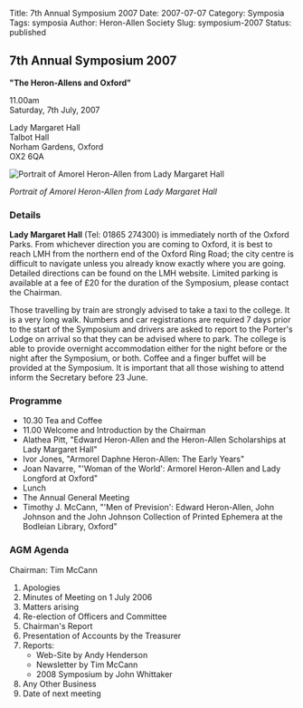 Title: 7th Annual Symposium 2007
Date: 2007-07-07
Category: Symposia
Tags: symposia
Author: Heron-Allen Society
Slug: symposium-2007
Status: published

## 7th Annual Symposium 2007

**"The Heron-Allens and Oxford"**

11.00am  
Saturday, 7th July, 2007

Lady Margaret Hall  
Talbot Hall  
Norham Gardens, Oxford  
OX2 6QA

![Portrait of Amorel Heron-Allen from Lady Margaret Hall](/images/symposia/amorel-sketch.jpg)

*Portrait of Amorel Heron-Allen from Lady Margaret Hall*

### Details

**Lady Margaret Hall** (Tel: 01865 274300) is immediately north of the Oxford Parks. From whichever direction you are coming to Oxford, it is best to reach LMH from the northern end of the Oxford Ring Road; the city centre is difficult to navigate unless you already know exactly where you are going. Detailed directions can be found on the LMH website. Limited parking is available at a fee of £20 for the duration of the Symposium, please contact the Chairman.

Those travelling by train are strongly advised to take a taxi to the college. It is a very long walk. Numbers and car registrations are required 7 days prior to the start of the Symposium and drivers are asked to report to the Porter's Lodge on arrival so that they can be advised where to park. The college is able to provide overnight accommodation either for the night before or the night after the Symposium, or both. Coffee and a finger buffet will be provided at the Symposium. It is important that all those wishing to attend inform the Secretary before 23 June.

### Programme

- 10.30 Tea and Coffee
- 11.00 Welcome and Introduction by the Chairman
- Alathea Pitt, "Edward Heron-Allen and the Heron-Allen Scholarships at Lady Margaret Hall"
- Ivor Jones, "Armorel Daphne Heron-Allen: The Early Years"
- Joan Navarre, "'Woman of the World': Armorel Heron-Allen and Lady Longford at Oxford"
- Lunch
- The Annual General Meeting
- Timothy J. McCann, "'Men of Prevision': Edward Heron-Allen, John Johnson and the John Johnson Collection of Printed Ephemera at the Bodleian Library, Oxford"

### AGM Agenda

Chairman: Tim McCann

1. Apologies
2. Minutes of Meeting on 1 July 2006
3. Matters arising
4. Re-election of Officers and Committee
5. Chairman's Report
6. Presentation of Accounts by the Treasurer
7. Reports:
   - Web-Site by Andy Henderson
   - Newsletter by Tim McCann
   - 2008 Symposium by John Whittaker
8. Any Other Business
9. Date of next meeting
